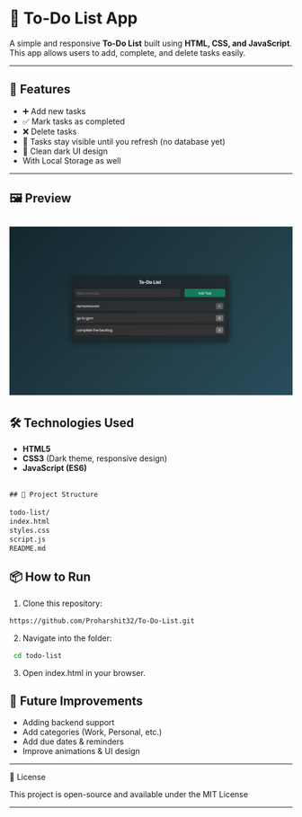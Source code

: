 # 📝 To-Do List App

A simple and responsive **To-Do List** built using **HTML, CSS, and JavaScript**.  
This app allows users to add, complete, and delete tasks easily.

---

## 🚀 Features

- ➕ Add new tasks
- ✅ Mark tasks as completed
- ❌ Delete tasks
- 💾 Tasks stay visible until you refresh (no database yet)
- 🎨 Clean dark UI design
- With Local Storage as well

---

## 🖼️ Preview

## ![App Screenshot](screenshot.png)

## 🛠️ Technologies Used

- **HTML5**
- **CSS3** (Dark theme, responsive design)
- **JavaScript (ES6)**
  
```

## 📂 Project Structure

todo-list/
index.html
styles.css
script.js
README.md

```

## 📦 How to Run

1. Clone this repository:

```bash
https://github.com/Proharshit32/To-Do-List.git
```

2. Navigate into the folder:

```bash
 cd todo-list
```

3. Open index.html in your browser.

## 🌟 Future Improvements
- Adding backend support  
- Add categories (Work, Personal, etc.)  
- Add due dates & reminders  
- Improve animations & UI design  
---

📜 License

This project is open-source and available under the MIT License

---
